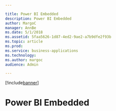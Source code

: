 ```yaml
---

title: Power BI Embedded
description: Power BI Embedded
author: MargoC
manager: AnnBe
ms.date: 5/1/2018
ms.assetid: 5faa5626-1d87-4ed2-9ae2-a7b9dfe2f93b
ms.topic: article
ms.prod: 
ms.service: business-applications
ms.technology: 
ms.author: margoc
audience: Admin

---
```


[!include[banner](../../../includes/banner.md)]

#  Power BI Embedded


